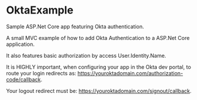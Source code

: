 # OktaExample
Sample ASP.Net Core app featuring Okta authentication.

A small MVC example of how to add Okta Authentication to a ASP.Net Core application.

It also features basic authorization by access User.Identity.Name.

It is HIGHLY important, when configuring your app in the Okta dev portal, to
route your login redirects as: https://youroktadomain.com/authorization-code/callback.

Your logout redirect must be: https://youroktadomain.com/signout/callback.

